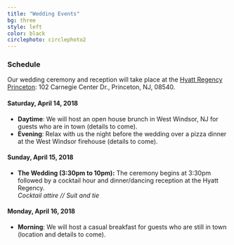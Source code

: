 ```yaml
---
title: "Wedding Events"
bg: three
style: left
color: black
circlephoto: circlephoto2
---
```

### Schedule

Our wedding ceremony and reception will take place at the [Hyatt Regency Princeton](https://aws.passkey.com/go/kaufmannathanson): 102 Carnegie Center Dr., Princeton, NJ, 08540.

#### Saturday, April 14, 2018
* **Daytime**: We will host an open house brunch in West Windsor, NJ for guests who are in town (details to come).
* **Evening**: Relax with us the night before the wedding over a pizza dinner at the West Windsor firehouse (details to come).

#### Sunday, April 15, 2018
* **The Wedding (3:30pm to 10pm):** The ceremony begins at 3:30pm followed by a cocktail hour and dinner/dancing reception at the Hyatt Regency.<br />*Cocktail attire // Suit and tie*

#### Monday, April 16, 2018
* **Morning**: We will host a casual breakfast for guests who are still in town (location and details to come).
